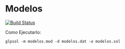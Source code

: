 # Modelos

[![Build Status](https://travis-ci.org/Xero-Hige/Modelos.svg?branch=master)](https://travis-ci.org/Xero-Hige/Modelos)

Como Ejecutarlo:
```
glpsol -m modelos.mod -d modelos.dat -o modelos.sol
```
